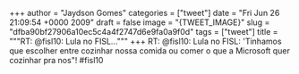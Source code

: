 
+++
author = "Jaydson Gomes"
categories = ["tweet"]
date = "Fri Jun 26 21:09:54 +0000 2009"
draft = false
image = "{TWEET_IMAGE}"
slug = "dfba90bf27906a10ec5c4a4f2747d6e9fa0a9f0d"
tags = ["tweet"]
title = """RT: @fisl10: Lula no FISL..."""
+++
RT: @fisl10: Lula no FISL: 'Tinhamos que escolher entre cozinhar nossa comida ou comer o que a Microsoft quer cozinhar pra nos"! #fisl10
